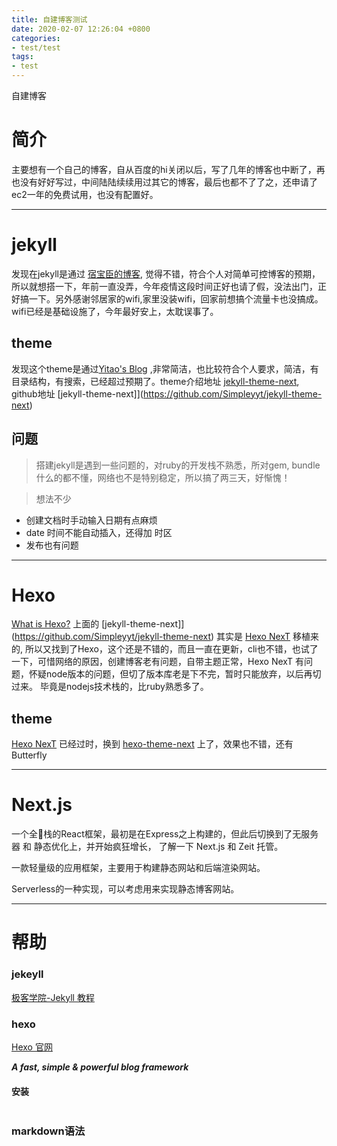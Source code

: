 ```yaml
---
title: 自建博客测试
date: 2020-02-07 12:26:04 +0800
categories:
- test/test
tags:
- test
---
```


自建博客

# 简介
主要想有一个自己的博客，自从百度的hi关闭以后，写了几年的博客也中断了，再也没有好好写过，中间陆陆续续用过其它的博客，最后也都不了了之，还申请了ec2一年的免费试用，也没有配置好。

-----

# jekyll
发现在jekyll是通过 [宿宝臣的博客](https://subaochen.github.io/about/), 觉得不错，符合个人对简单可控博客的预期，所以就想搭一下，年前一直没弄，今年疫情这段时间正好也请了假，没法出门，正好搞一下。另外感谢邻居家的wifi,家里没装wifi，回家前想搞个流量卡也没搞成。wifi已经是基础设施了，今年最好安上，太耽误事了。

## theme
发现这个theme是通过[Yitao's Blog](https://simpleyyt.com/) ,非常简洁，也比较符合个人要求，简洁，有目录结构，有搜索，已经超过预期了。theme介绍地址 [jekyll-theme-next](http://theme-next.simpleyyt.com/getting-started.html), github地址 [jekyll-theme-next]](https://github.com/Simpleyyt/jekyll-theme-next)

## 问题
>搭建jekyll是遇到一些问题的，对ruby的开发栈不熟悉，所对gem, bundle什么的都不懂，网络也不是特别稳定，所以搞了两三天，好惭愧！

> 想法不少
- 创建文档时手动输入日期有点麻烦
- date 时间不能自动插入，还得加 时区
- 发布也有问题

-----

# Hexo
[What is Hexo?](https://hexo.io/docs/)
上面的 [jekyll-theme-next]](https://github.com/Simpleyyt/jekyll-theme-next) 其实是 [Hexo NexT](https://github.com/iissnan/hexo-theme-next) 移植来的, 所以又找到了Hexo，这个还是不错的，而且一直在更新，cli也不错，也试了一下，可惜网络的原因，创建博客老有问题，自带主题正常，Hexo NexT 有问题，怀疑node版本的问题，但切了版本库老是下不完，暂时只能放弃，以后再切过来。 毕竟是nodejs技术栈的，比ruby熟悉多了。

## theme
[Hexo NexT](https://github.com/iissnan/hexo-theme-next) 已经过时，换到 [hexo-theme-next](https://github.com/theme-next/hexo-theme-next) 上了，效果也不错，还有 Butterfly


-----
# Next.js
一个全栈的React框架，最初是在Express之上构建的，但此后切换到了无服务器 和 静态优化上，并开始疯狂增长， 了解一下 Next.js 和 Zeit 托管。

一款轻量级的应用框架，主要用于构建静态网站和后端渲染网站。

Serverless的一种实现，可以考虑用来实现静态博客网站。


-----
# 帮助
### jekeyll
[极客学院-Jekyll 教程](https://wiki.jikexueyuan.com/project/jekyll/)


### hexo
[Hexo 官网](https://hexo.io/)

***A fast, simple & powerful blog framework***

#### 安装

```npm install hexo-cli -g
```


### markdown语法

